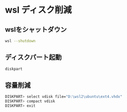 # wsl ディスク削減

## wslをシャットダウン

``` bash
wsl --shutdown
```

## ディスクパート起動

``` bash
diskpart
```

## 容量削減

``` bash
DISKPART> select vdisk file="D:\wsl2\ubuntu\ext4.vhdx"
DISKPART> compact vdisk
DISKPART> exit
```
